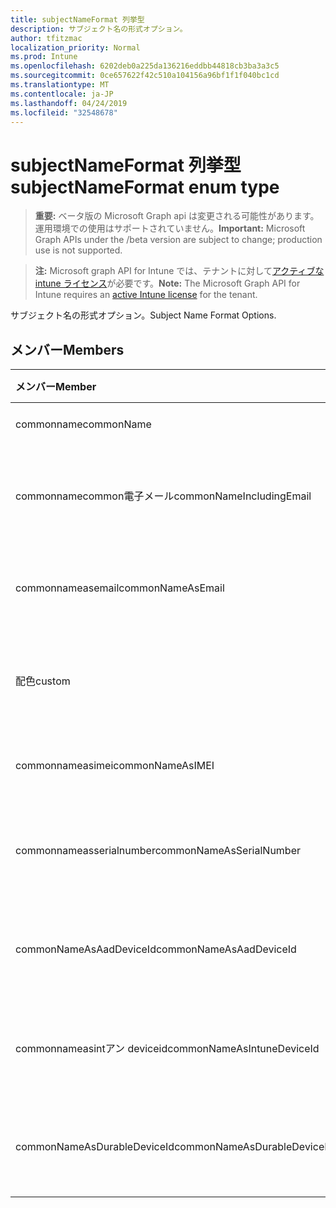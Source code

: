 ```yaml
---
title: subjectNameFormat 列挙型
description: サブジェクト名の形式オプション。
author: tfitzmac
localization_priority: Normal
ms.prod: Intune
ms.openlocfilehash: 6202deb0a225da136216eddbb44818cb3ba3a3c5
ms.sourcegitcommit: 0ce657622f42c510a104156a96bf1f1f040bc1cd
ms.translationtype: MT
ms.contentlocale: ja-JP
ms.lasthandoff: 04/24/2019
ms.locfileid: "32548678"
---
```

# <a name="subjectnameformat-enum-type"></a><span data-ttu-id="d18be-103">subjectNameFormat 列挙型</span><span class="sxs-lookup"><span data-stu-id="d18be-103">subjectNameFormat enum type</span></span>

> <span data-ttu-id="d18be-104">**重要:** ベータ版の Microsoft Graph api は変更される可能性があります。運用環境での使用はサポートされていません。</span><span class="sxs-lookup"><span data-stu-id="d18be-104">**Important:** Microsoft Graph APIs under the /beta version are subject to change; production use is not supported.</span></span>

> <span data-ttu-id="d18be-105">**注:** Microsoft graph API for Intune では、テナントに対して[アクティブな intune ライセンス](https://go.microsoft.com/fwlink/?linkid=839381)が必要です。</span><span class="sxs-lookup"><span data-stu-id="d18be-105">**Note:** The Microsoft Graph API for Intune requires an [active Intune license](https://go.microsoft.com/fwlink/?linkid=839381) for the tenant.</span></span>

<span data-ttu-id="d18be-106">サブジェクト名の形式オプション。</span><span class="sxs-lookup"><span data-stu-id="d18be-106">Subject Name Format Options.</span></span>

## <a name="members"></a><span data-ttu-id="d18be-107">メンバー</span><span class="sxs-lookup"><span data-stu-id="d18be-107">Members</span></span>
|<span data-ttu-id="d18be-108">メンバー</span><span class="sxs-lookup"><span data-stu-id="d18be-108">Member</span></span>|<span data-ttu-id="d18be-109">値</span><span class="sxs-lookup"><span data-stu-id="d18be-109">Value</span></span>|<span data-ttu-id="d18be-110">説明</span><span class="sxs-lookup"><span data-stu-id="d18be-110">Description</span></span>|
|:---|:---|:---|
|<span data-ttu-id="d18be-111">commonname</span><span class="sxs-lookup"><span data-stu-id="d18be-111">commonName</span></span>|<span data-ttu-id="d18be-112">.0</span><span class="sxs-lookup"><span data-stu-id="d18be-112">0</span></span>|<span data-ttu-id="d18be-113">共通名。</span><span class="sxs-lookup"><span data-stu-id="d18be-113">Common name.</span></span>|
|<span data-ttu-id="d18be-114">commonnamecommon電子メール</span><span class="sxs-lookup"><span data-stu-id="d18be-114">commonNameIncludingEmail</span></span>|<span data-ttu-id="d18be-115">1 </span><span class="sxs-lookup"><span data-stu-id="d18be-115">1</span></span>|<span data-ttu-id="d18be-116">電子メールを含む共通名。</span><span class="sxs-lookup"><span data-stu-id="d18be-116">Common Name Including Email.</span></span>|
|<span data-ttu-id="d18be-117">commonnameasemail</span><span class="sxs-lookup"><span data-stu-id="d18be-117">commonNameAsEmail</span></span>|<span data-ttu-id="d18be-118">2 </span><span class="sxs-lookup"><span data-stu-id="d18be-118">2</span></span>|<span data-ttu-id="d18be-119">電子メールとしての共通名。</span><span class="sxs-lookup"><span data-stu-id="d18be-119">Common Name As Email.</span></span>|
|<span data-ttu-id="d18be-120">配色</span><span class="sxs-lookup"><span data-stu-id="d18be-120">custom</span></span>|<span data-ttu-id="d18be-121">3 </span><span class="sxs-lookup"><span data-stu-id="d18be-121">3</span></span>|<span data-ttu-id="d18be-122">カスタムサブジェクト名の形式。</span><span class="sxs-lookup"><span data-stu-id="d18be-122">Custom subject name format.</span></span>|
|<span data-ttu-id="d18be-123">commonnameasimei</span><span class="sxs-lookup"><span data-stu-id="d18be-123">commonNameAsIMEI</span></span>|<span data-ttu-id="d18be-124">5 </span><span class="sxs-lookup"><span data-stu-id="d18be-124">5</span></span>|<span data-ttu-id="d18be-125">IMEI としての共通名。</span><span class="sxs-lookup"><span data-stu-id="d18be-125">Common Name As IMEI.</span></span>|
|<span data-ttu-id="d18be-126">commonnameasserialnumber</span><span class="sxs-lookup"><span data-stu-id="d18be-126">commonNameAsSerialNumber</span></span>|<span data-ttu-id="d18be-127">6 </span><span class="sxs-lookup"><span data-stu-id="d18be-127">6</span></span>|<span data-ttu-id="d18be-128">シリアル番号としての共通名。</span><span class="sxs-lookup"><span data-stu-id="d18be-128">Common Name As Serial Number.</span></span>|
|<span data-ttu-id="d18be-129">commonNameAsAadDeviceId</span><span class="sxs-lookup"><span data-stu-id="d18be-129">commonNameAsAadDeviceId</span></span>|<span data-ttu-id="d18be-130">7 </span><span class="sxs-lookup"><span data-stu-id="d18be-130">7</span></span>|<span data-ttu-id="d18be-131">シリアル番号としての共通名。</span><span class="sxs-lookup"><span data-stu-id="d18be-131">Common Name As Serial Number.</span></span>|
|<span data-ttu-id="d18be-132">commonnameasintアン deviceid</span><span class="sxs-lookup"><span data-stu-id="d18be-132">commonNameAsIntuneDeviceId</span></span>|<span data-ttu-id="d18be-133">8 </span><span class="sxs-lookup"><span data-stu-id="d18be-133">8</span></span>|<span data-ttu-id="d18be-134">シリアル番号としての共通名。</span><span class="sxs-lookup"><span data-stu-id="d18be-134">Common Name As Serial Number.</span></span>|
|<span data-ttu-id="d18be-135">commonNameAsDurableDeviceId</span><span class="sxs-lookup"><span data-stu-id="d18be-135">commonNameAsDurableDeviceId</span></span>|<span data-ttu-id="d18be-136">9 </span><span class="sxs-lookup"><span data-stu-id="d18be-136">9</span></span>|<span data-ttu-id="d18be-137">シリアル番号としての共通名。</span><span class="sxs-lookup"><span data-stu-id="d18be-137">Common Name As Serial Number.</span></span>|





